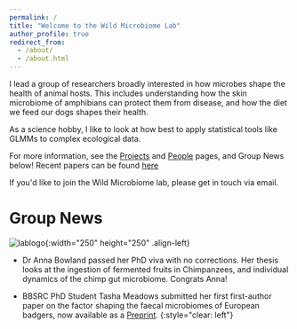 ```yaml
---
permalink: /
title: "Welcome to the Wild Microbiome Lab"
author_profile: true
redirect_from: 
  - /about/
  - /about.html
---
```


I lead a group of researchers broadly interested in how microbes shape the health of animal hosts. This includes understanding how the skin microbiome of amphibians can protect them from disease, and how the diet we feed our dogs shapes their health. 

As a science hobby, I like to look at how best to apply statistical tools like GLMMs to complex ecological data. 

For more information, see the [Projects](projects.md) and [People](people.md) pages, and Group News below! Recent papers can be found [here](papers.md)

If you'd like to join the Wild Microbiome lab, please get in touch via email. 

Group News 
======

![lablogo](images/xavlablogo.png){:width="250" height="250" .align-left}
- Dr Anna Bowland passed her PhD viva with no corrections. Her thesis looks at the ingestion of fermented fruits in Chimpanzees, and individual dynamics 
of the chimp gut microbiome. Congrats Anna!

- BBSRC PhD Student Tasha Meadows submitted her first first-author paper on the factor shaping the faecal microbiomes of European badgers, now available as a [Preprint](https://ecoevorxiv.org/repository/dashboard/9441/). 
{:style="clear: left"}

